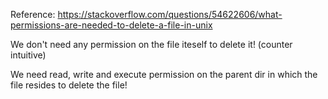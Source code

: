 Reference: https://stackoverflow.com/questions/54622606/what-permissions-are-needed-to-delete-a-file-in-unix

We don't need any permission on the file iteself to delete it! (counter intuitive)

We need read, write and execute permission on the parent dir in which the file resides to delete the file!
